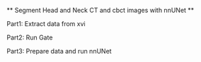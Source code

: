 
** Segment Head and Neck CT and cbct images with nnUNet **

Part1:
Extract data from xvi

Part2:
Run Gate

Part3:
Prepare data and run nnUNet


